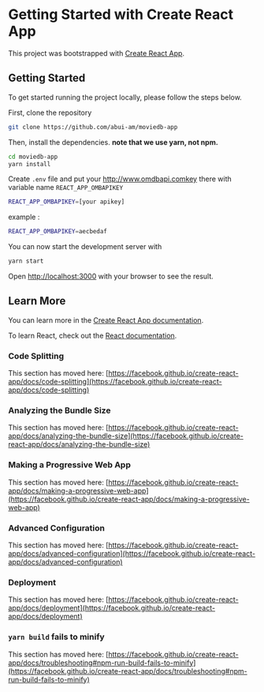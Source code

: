 
# Getting Started with Create React App

This project was bootstrapped with [Create React App](https://github.com/facebook/create-react-app).

## Getting Started

To get started running the project locally, please follow the steps below.

First, clone the repository

```bash
git clone https://github.com/abui-am/moviedb-app
```

Then, install the dependencies. **note that we use yarn, not npm.**


```bash
cd moviedb-app
yarn install
```

Create `.env` file and put your http://www.omdbapi.comkey there with variable name `REACT_APP_OMBAPIKEY` 

```bash
REACT_APP_OMBAPIKEY=[your apikey]
```

example :
```bash
REACT_APP_OMBAPIKEY=aecbedaf
```

You can now start the development server with 
```bash
yarn start
```


Open [http://localhost:3000](http://localhost:3000) with your browser to see the result.
## Learn More

You can learn more in the [Create React App documentation](https://facebook.github.io/create-react-app/docs/getting-started).

To learn React, check out the [React documentation](https://reactjs.org/).

### Code Splitting

This section has moved here: [https://facebook.github.io/create-react-app/docs/code-splitting](https://facebook.github.io/create-react-app/docs/code-splitting)

### Analyzing the Bundle Size

This section has moved here: [https://facebook.github.io/create-react-app/docs/analyzing-the-bundle-size](https://facebook.github.io/create-react-app/docs/analyzing-the-bundle-size)

### Making a Progressive Web App

This section has moved here: [https://facebook.github.io/create-react-app/docs/making-a-progressive-web-app](https://facebook.github.io/create-react-app/docs/making-a-progressive-web-app)

### Advanced Configuration

This section has moved here: [https://facebook.github.io/create-react-app/docs/advanced-configuration](https://facebook.github.io/create-react-app/docs/advanced-configuration)

### Deployment

This section has moved here: [https://facebook.github.io/create-react-app/docs/deployment](https://facebook.github.io/create-react-app/docs/deployment)

### `yarn build` fails to minify

This section has moved here: [https://facebook.github.io/create-react-app/docs/troubleshooting#npm-run-build-fails-to-minify](https://facebook.github.io/create-react-app/docs/troubleshooting#npm-run-build-fails-to-minify)
